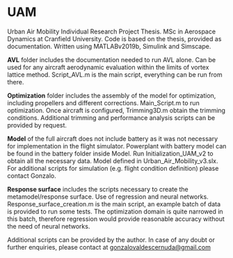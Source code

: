 # UAM
Urban Air Mobility Individual Research Project Thesis. MSc in Aerospace Dynamics at Cranfield University. Code is based on the thesis, provided as documentation. Written using MATLABv2019b, Simulink and Simscape. 

**AVL** folder includes the documentation needed to run AVL alone. Can be used for any aircraft aerodynamic evaluation within the limits of vortex lattice method. Script_AVL.m is the main script, everything can be run from there.

**Optimization** folder includes the assembly of the model for optimization, including propellers and different corrections. Main_Script.m to run optimization. Once aircraft is configured, Trimming3D.m obtain the trimming conditions. Additional trimming and performance analysis scripts can be provided by request.

**Model** of the full aircraft does not include battery as it was not necessary for implementation in the flight simulator. Powerplant with battery model can be found in the battery folder inside Model. Run Initialization_UAM_v2 to obtain all the necessary data. Model defined in Urban_Air_Mobility_v3.slx. For additional scripts for simulation (e.g. flight condition definition) please contact Gonzalo.

**Response surface** includes the scripts necessary to create the metamodel/response surface. Use of regression and neural networks. Response_surface_creation.m is the main script, an example batch of data is provided to run some tests. The optimization domain is quite narrowed in this batch, therefore regression would provide reasonable accuracy without the need of neural networks.

Additional scripts can be provided by the author. In case of any doubt or further enquiries, please contact at gonzalovaldescernuda@gmail.com 
